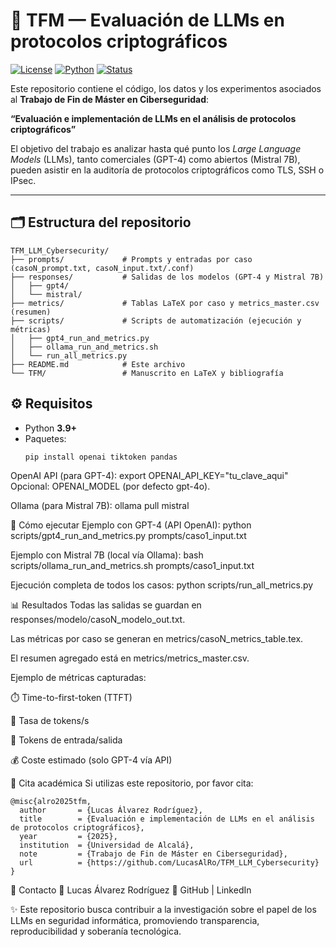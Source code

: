 # 🔐 TFM — Evaluación de LLMs en protocolos criptográficos

[![License](https://img.shields.io/badge/license-MIT-green.svg)](LICENSE)
[![Python](https://img.shields.io/badge/python-3.9%2B-blue)]()
[![Status](https://img.shields.io/badge/status-Completed-success)]()

Este repositorio contiene el código, los datos y los experimentos asociados al **Trabajo de Fin de Máster en Ciberseguridad**:
  
**“Evaluación e implementación de LLMs en el análisis de protocolos criptográficos”**

El objetivo del trabajo es analizar hasta qué punto los *Large Language Models* (LLMs), tanto comerciales (GPT-4) como abiertos (Mistral 7B), pueden asistir en la auditoría de protocolos criptográficos como TLS, SSH o IPsec.  

---

## 🗂️ Estructura del repositorio

```text
TFM_LLM_Cybersecurity/
├── prompts/             # Prompts y entradas por caso (casoN_prompt.txt, casoN_input.txt/.conf)
├── responses/           # Salidas de los modelos (GPT-4 y Mistral 7B)
│   ├── gpt4/
│   └── mistral/
├── metrics/             # Tablas LaTeX por caso y metrics_master.csv (resumen)
├── scripts/             # Scripts de automatización (ejecución y métricas)
│   ├── gpt4_run_and_metrics.py
│   ├── ollama_run_and_metrics.sh
│   └── run_all_metrics.py
├── README.md            # Este archivo
└── TFM/                 # Manuscrito en LaTeX y bibliografía
```
## ⚙️ Requisitos

- Python **3.9+**
- Paquetes:  
  ```bash
  pip install openai tiktoken pandas
OpenAI API (para GPT-4):
export OPENAI_API_KEY="tu_clave_aqui"
Opcional: OPENAI_MODEL (por defecto gpt-4o).

Ollama (para Mistral 7B):
ollama pull mistral

🚀 Cómo ejecutar
Ejemplo con GPT-4 (API OpenAI):
python scripts/gpt4_run_and_metrics.py prompts/caso1_input.txt

Ejemplo con Mistral 7B (local vía Ollama):
bash scripts/ollama_run_and_metrics.sh prompts/caso1_input.txt

Ejecución completa de todos los casos:
python scripts/run_all_metrics.py

📊 Resultados
Todas las salidas se guardan en responses/modelo/casoN_modelo_out.txt.

Las métricas por caso se generan en metrics/casoN_metrics_table.tex.

El resumen agregado está en metrics/metrics_master.csv.

Ejemplo de métricas capturadas:

⏱️ Time-to-first-token (TTFT)

🚀 Tasa de tokens/s

🔢 Tokens de entrada/salida

💰 Coste estimado (solo GPT-4 vía API)

📜 Cita académica
Si utilizas este repositorio, por favor cita:

```text
@misc{alro2025tfm,
  author       = {Lucas Álvarez Rodríguez},
  title        = {Evaluación e implementación de LLMs en el análisis de protocolos criptográficos},
  year         = {2025},
  institution  = {Universidad de Alcalá},
  note         = {Trabajo de Fin de Máster en Ciberseguridad},
  url          = {https://github.com/LucasAlRo/TFM_LLM_Cybersecurity}
}
```
📧 Contacto
👤 Lucas Álvarez Rodríguez
📩 GitHub | LinkedIn

✨ Este repositorio busca contribuir a la investigación sobre el papel de los LLMs en seguridad informática, promoviendo transparencia, reproducibilidad y soberanía tecnológica.
